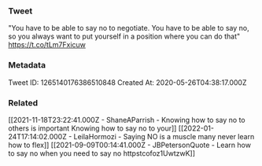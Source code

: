 ### Tweet
"You have to be able to say no to negotiate. You have to be able to say no, so you always want to put yourself in a position where you can do that" https://t.co/tLm7Fxicuw

### Metadata
Tweet ID: 1265140176386510848
Created At: 2020-05-26T04:38:17.000Z

### Related
[[2021-11-18T23:22:41.000Z - ShaneAParrish - Knowing how to say no to others is important Knowing how to say no to your]]
[[2022-01-24T17:14:02.000Z - LeilaHormozi - Saying NO is a muscle many never learn how to flex]]
[[2021-09-09T00:14:41.000Z - JBPetersonQuote - Learn how to say no when you need to say no httpstcofoz1UwtzwK]]
